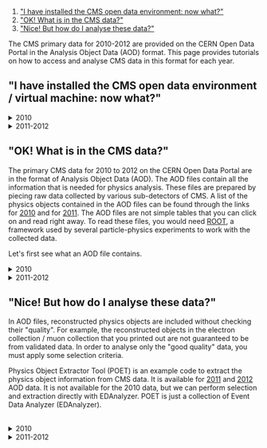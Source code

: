 1. ["I have installed the CMS open data environment: now what?"](#vm)
2. ["OK! What is in the CMS data?"](#data)
3. ["Nice! But how do I analyse these data?"](#nice)

The CMS primary data for 2010-2012 are provided on the CERN Open Data Portal in the Analysis Object Data (AOD) format. This page provides tutorials on how to access and analyse CMS data in this format for each year.

## <a name="vm">"I have installed the CMS open data environment / virtual machine: now what?" </a>

<details>
<summary> 2010 </summary>
  
  <header>
    <h2>Using virtual machine</h2>
  </header>

<p>
To analyse CMS data collected in 2010, you need <b>version 4.2.8</b> of CMSSW, supported only on <b>Scientific Linux 5</b>. If you   are unfamiliar with Linux, take a look at <a href="[url](https://twiki.cern.ch/twiki/bin/view/CMSPublic/WorkBookBasicLinux)">this short introduction to Linux </a> or try this interactive <a href="[url](http://rik.smith-unna.com/command_line_bootcamp/)"> command-line bootcamp <\a>. Once you have installed the <a href="[url](https://opendata.cern.ch/docs/cms-virtual-machine-2010)"> CMS-specific CERN Virtual Machine <\a>, you need to open a terminal. In the "CMS-OpenData-1.1.2" VM, always use the "CMS shell" terminal available from the "CMS Shell" icon on the desktop (only if using the VM version "CMS-OpenData-1.0.0-rc7". Open a terminal with the X terminal emulator from an icon bottom-left of the VM screen). Execute the following command in the terminal if you haven't done so yet. It ensures that you have this version of CMSSW running:

```shell
$ cmsrel CMSSW_4_2_8
```
<\p>

Then, make sure that you are always in the <b>CMSSW_4_2_8/src/</b> directory and that the CMS analysis environment is properly setup by entering the following commands in the terminal (you must do so every time you boot the VM before you can proceed):

```shell
$ cd CMSSW_4_2_8/src/
$ cmsenv
```

### Using Docker container

If you do not want to work on a virtual machine, you can try to to analyse CMS data in a Docker container, following the [instruction](/cernopendata/modules/fixtures/data/docs/cms-guide-docker).

<br>
</details>


<details>
<summary> 2011-2012 </summary>
<br>
        
### Using Docker container
    
To analyse CMS data collected in 2011 and 2012, you need **version 5.3.32** of CMSSW, supported only on **Scientific Linux 6**. If you are unfamiliar with Linux, take a look at [this short introduction to Linux](https://twiki.cern.ch/twiki/bin/view/CMSPublic/WorkBookBasicLinux) or [tutorial](https://swcarpentry.github.io/shell-novice/). Once you have installed the [CMS open data container](cernopendata/modules/fixtures/data/docs/cms-guide-docker) or the [CMS-specific CERN Virtual Machine](/cernopendata/modules/fixtures/data/docs/cms-virtual-machine-2011), you need to open a terminal.
    
### Using virtual machine
    
If you are using the VM, always use the "CMS shell" terminal for all CMSSW-specific commands. It is available from the "CMS Shell" icon on the desktop. In the VM "CMS Shell", execute the following command in the terminal if you haven't done so yet. It ensures that you have this version of CMSSW running:

```shell
$ cmsrel CMSSW_5_3_32
```

Note that if you get a warning message about the current OS not being slc6, you are using a wrong terminal ("Outer Shell") which is CERN CentOS 7 (cc7). Open a "CMS Shell" terminal as explained above and execute the cmsrel command there.

In the VM, the CMS analysis environment needs to be properly setup by entering the following commands in the terminal (you must do so every time you boot the VM before you can proceed):

```shell
$ cd CMSSW_5_3_32/src/
$ cmsenv # do not execute this command if you are working in the container
```

Make sure that you are always in the **CMSSW_5_3_32/src/** directory, both in the CMS open data container</a> and in the VM (and in the "CMS Shell" terminal in VM).

<br>
</details>



## <a name="data"> "OK! What is in the CMS data?" </a>

The primary CMS data for 2010 to 2012 on the CERN Open Data Portal are in the format of Analysis Object Data (AOD). The AOD files contain all the information that is needed for physics analysis. These files are prepared by piecing raw data collected by various sub-detectors of CMS. A list of the physics objects contained in the AOD files can be found through the links for [2010](/docs/cms-physics-objects-2010) and for [2011](/docs/cms-physics-objects-2011). The AOD files are not simple tables that you can click on and read right away. To read these files, you would need [ROOT](http://root.cern.ch), a framework used by several particle-physics experiments to work with the collected data.

Let's first see what an AOD file contains.

<details>
<summary> 2010 </summary>
<br>
        
Make sure that you are in the **CMSSW_4_2_8/src/** folder (and in the "CMS Shell" terminal, if using the "CMS-OpenData-1.1.2" VM). Also make sure that you have executed the `cmsenv` command in your terminal to launch the CMS analysis environment.

Select a dataset, for example, the [Mu primary dataset](/record/24404) from Run2012A. Click the "Download" tab at the bottom of the page to see a list of files contained in this dataset. You can select a file from the list and print out its contents with:

```shell
$ edmDumpEventContent root://eospublic.cern.ch//eos/opendata/cms/Run2010B/Mu/AOD/Apr21ReReco-v1/0000/00459D48-EB70-E011-AF09-90E6BA19A252.root
```

The ouput is a list of objects that the file contains, such as
```shell
    Type                                  Module                      Label             Process
    ----------------------------------------------------------------------------------------------
    edm::TriggerResults                   "TriggerResults"            ""                "HLT"
    trigger::TriggerEvent                 "hltTriggerSummaryAOD"      ""                "HLT"
    [...]
    vector<reco::GsfElectron>             "gsfElectrons"              ""                "RECO"
    [...]
    vector<reco::Muon>                    "muons"                     ""                "RECO"
    [...]
```

Documentation of the objects of main interest to physics analysis is available in [the CMS Open Data guide](https://cms-opendata-guide.web.cern.ch/analysis/selection/objects/objects/). The objects are implemented as C++ classes in the CMS software package [CMSSW](https://github.com/cms-sw/cmssw), and detailed reference documentation of all classes is available in [the class list of the CMSSW reference manual](https://cmsdoxygen.web.cern.ch/cmsdoxygen/CMSSW_4_2_8/doc/html/annotated.html). To see the properties of electrons, you would navigate to the [namespace "reco"](https://cmsdoxygen.web.cern.ch/cmsdoxygen/CMSSW_4_2_8/doc/html/d1/d57/namespacereco.html) and find the entry for `GsfElectron`. The [reco::GsfElectron Class Reference](https://cmsdoxygen.web.cern.ch/cmsdoxygen/CMSSW_4_2_8/doc/html/d0/d6d/classreco_1_1GsfElectron.html) lists all member functions through which the different properties of a reconstructed electron can be accessed. Note that many of the basic properties are "inherited" from the parent classes and are listed separately under "Public Member Functions inherited from ... ". You can find more information about each object in the CMS Open Data guide (e.g. [electrons](https://cms-opendata-guide.web.cern.ch/analysis/selection/objects/electrons/)).

The objects contained in the AOD files can be accessed through a software module, which can be built with Event Data Analyzer (EDAnalyzer). EDAnalyzer is a helper script available in the CMS open data environment. Do the following:

```shell
$ mkdir Demo
$ cd Demo
$ mkedanlzr DemoAnalyzer
$ cd DemoAnalyzer
```

This will create several template files in the new DemoAnalyzer directory. For more information about CMSSW analyzer modules, have a look in [the CMS open data guide](https://cms-opendata-guide.web.cern.ch/cmssw/cmsswanalyzers/).

Compile the code with:

```shell
$ scram b
```

You can ignore the message

```
    ****WARNING: No need to export library once you have declared your library as plugin.
            Please cleanup src/Demo/DemoAnalyzer/BuildFile by removing the <export></export> section.
```

or take action and remove the indicated section from ```BuildFile.xml```.

Change the file name in the configuration file ```demoanalyzer_cfg.py``` in the DemoAnalyzer directory. Take, for example, the [Mu primary dataset](/record/14) from Run2010B i.e. replace ```file:myfile.root``` with ```root://eospublic.cern.ch//eos/opendata/cms/Run2010B/Mu/AOD/Apr21ReReco-v1/0000/00459D48-EB70-E011-AF09-90E6BA19A252.root```.
Change the max number of events to 10 (i.e change -1 to 10 in ```process.maxEvents = cms.untracked.PSet( input = cms.untracked.int32(-1)```).

Run the code with:

```shell
$ cmsRun demoanalyzer_cfg.py
```

You will get an output like (UPDATE OUTPUT):

```
    221119 18:53:23 1032 Xrd: XrdClientConn: Error resolving this host's domain name.
    221119 18:53:23 1032 secgsi_InitProxy: cannot access private key file: /home/cmsusr/.globus/userkey.pem
    221119 18:53:23 1032 Xrd: CheckErrorStatus: Server [eospublic.cern.ch] declared: (error code: 3005)
    19-Nov-2022 18:53:23 CET  Initiating request to open file root://eospublic.cern.ch//eos/opendata/cms/Run2012D/SingleMu/AOD/22Jan2013-v1/10000/0015EC7D-EAA7-E211-A9B9-E0CB4E5536A7.root
    19-Nov-2022 18:53:26 CET  Successfully opened file root://eospublic.cern.ch//eos/opendata/cms/Run2012D/SingleMu/AOD/22Jan2013-v1/10000/0015EC7D-EAA7-E211-A9B9-E0CB4E5536A7.root
    Begin processing the 1st record. Run 206401, Event 240060474, LumiSection 178 at 19-Nov-2022 18:54:37.199 CET
    Begin processing the 2nd record. Run 206401, Event 240069594, LumiSection 178 at 19-Nov-2022 18:54:37.227 CET
    Begin processing the 3rd record. Run 206401, Event 240049754, LumiSection 178 at 19-Nov-2022 18:54:37.228 CET
    Begin processing the 4th record. Run 206401, Event 240115594, LumiSection 178 at 19-Nov-2022 18:54:37.228 CET
    Begin processing the 5th record. Run 206401, Event 240154770, LumiSection 178 at 19-Nov-2022 18:54:37.229 CET
    Begin processing the 6th record. Run 206401, Event 240103386, LumiSection 178 at 19-Nov-2022 18:54:37.229 CET
    Begin processing the 7th record. Run 206401, Event 240173338, LumiSection 178 at 19-Nov-2022 18:54:37.230 CET
    Begin processing the 8th record. Run 206401, Event 240127898, LumiSection 178 at 19-Nov-2022 18:54:37.230 CET
    Begin processing the 9th record. Run 206401, Event 240103970, LumiSection 178 at 19-Nov-2022 18:54:37.231 CET
    Begin processing the 10th record. Run 206401, Event 240129066, LumiSection 178 at 19-Nov-2022 18:54:37.231 CET
    19-Nov-2022 18:54:37 CET  Closed file root://eospublic.cern.ch//eos/opendata/cms/Run2012D/SingleMu/AOD/22Jan2013-v1/10000/0015EC7D-EAA7-E211-A9B9-E0CB4E5536A7.root

    =============================================

    MessageLogger Summary

    type     category        sev    module        subroutine        count    total
    ---- -------------------- -- ---------------- ----------------  -----    -----
        1 fileAction           -s file_close                             1        1
        2 fileAction           -s file_open                              2        2

    type    category    Examples: run/evt        run/evt          run/evt
    ---- -------------------- ---------------- ---------------- ----------------
        1 fileAction           PostEndRun
        2 fileAction           pre-events       pre-events

    Severity    # Occurrences   Total Occurrences
    --------    -------------   -----------------
    System                  3                   3
```

This is a simple loop over the first 10 events in the file. To access the physics object information, for example, of muons, add the following lines in `src/DemoAnalyzer.cc` (the lines before and after of the lines to be added are also shown):

(UPDATE THE CODE)

```shell
[...]
#include "FWCore/ParameterSet/interface/ParameterSet.h"

//classes to extract Muon information
#include "DataFormats/MuonReco/interface/Muon.h"
#include "DataFormats/MuonReco/interface/MuonFwd.h"
#include<vector>
//
// class declaration
[...]

      // ----------member data ---------------------------
      std::vector<float> muon_e; //energy values for muons in the event
};
[...]
   using namespace edm;

    //clean the container
    muon_e.clear();

    //define the handler and get by label
    Handle<reco::MuonCollection> mymuons;
    iEvent.getByLabel("muons", mymuons);

    //if collection is valid, loop over muons in event
    if(mymuons.isValid()){
        for (reco::MuonCollection::const_iterator itmuon=mymuons->begin(); itmuon!=mymuons->end(); ++itmuon){
            muon_e.push_back(itmuon->energy());
        }
    }

    //print the vector
    for(unsigned int i=0; i < muon_e.size(); i++){
        std::cout <<"Muon # "<<i<<" with E = "<<muon_e.at(i)<<" GeV."<<std::endl;
    }

#ifdef THIS_IS_AN_EVENT_EXAMPLE
[...]
```

Modify the `BuildFile.xml` to include `DataFormats/MuonReco` dependencies so that it becomes:

```shell
<use name="FWCore/Framework"/>
<use name="FWCore/PluginManager"/>
<use name="DataFormats/MuonReco"/>
<use name="FWCore/ParameterSet"/>
<flags EDM_PLUGIN="1"/>
```

Compile and run again with:

```shell
$ scram b
$ cmsRun demoanalyzer_cfg.py
```

The output gives the energy of muons in these events:

```
    19-Nov-2022 19:53:08 CET  Initiating request to open file root://eospublic.cern.ch//eos/opendata/cms/Run2012D/SingleMu/AOD/22Jan2013-v1/10000/0015EC7D-EAA7-E211-A9B9-E0CB4E5536A7.root
    19-Nov-2022 19:53:10 CET  Successfully opened file root://eospublic.cern.ch//eos/opendata/cms/Run2012D/SingleMu/AOD/22Jan2013-v1/10000/0015EC7D-EAA7-E211-A9B9-E0CB4E5536A7.root
    Begin processing the 1st record. Run 206401, Event 240060474, LumiSection 178 at 19-Nov-2022 19:53:50.971 CET
    Muon # 0 with E = 31.2151 GeV.
    Begin processing the 2nd record. Run 206401, Event 240069594, LumiSection 178 at 19-Nov-2022 19:53:51.000 CET
    Muon # 0 with E = 62.6309 GeV.
    Begin processing the 3rd record. Run 206401, Event 240049754, LumiSection 178 at 19-Nov-2022 19:53:51.001 CET
    Muon # 0 with E = 71.6465 GeV.
    Muon # 1 with E = 3.99535 GeV.
    Begin processing the 4th record. Run 206401, Event 240115594, LumiSection 178 at 19-Nov-2022 19:53:51.001 CET
    Muon # 0 with E = 137.55 GeV.
    Muon # 1 with E = 2.70864 GeV.
    Muon # 2 with E = 4.33524 GeV.
    Begin processing the 5th record. Run 206401, Event 240154770, LumiSection 178 at 19-Nov-2022 19:53:51.002 CET
    Muon # 0 with E = 87.9848 GeV.
    Muon # 1 with E = 4.34456 GeV.
    Begin processing the 6th record. Run 206401, Event 240103386, LumiSection 178 at 19-Nov-2022 19:53:51.002 CET
    Muon # 0 with E = 30.2197 GeV.
    Muon # 1 with E = 11.064 GeV.
    Muon # 2 with E = 10.8193 GeV.
    Begin processing the 7th record. Run 206401, Event 240173338, LumiSection 178 at 19-Nov-2022 19:53:51.003 CET
    Muon # 0 with E = 6.84971 GeV.
    Muon # 1 with E = 12.0909 GeV.
    Muon # 2 with E = 3.20224 GeV.
    Muon # 3 with E = 7.04104 GeV.
    Muon # 4 with E = 7.90646 GeV.
    Muon # 5 with E = 6.20379 GeV.
    Begin processing the 8th record. Run 206401, Event 240127898, LumiSection 178 at 19-Nov-2022 19:53:51.003 CET
    Muon # 0 with E = 42.8793 GeV.
    Muon # 1 with E = 3.31122 GeV.
    Muon # 2 with E = 3.85927 GeV.
    Muon # 3 with E = 3.0424 GeV.
    Begin processing the 9th record. Run 206401, Event 240103970, LumiSection 178 at 19-Nov-2022 19:53:51.003 CET
    Muon # 0 with E = 55.7221 GeV.
    Muon # 1 with E = 2.80195 GeV.
    Begin processing the 10th record. Run 206401, Event 240129066, LumiSection 178 at 19-Nov-2022 19:53:51.004 CET
    Muon # 0 with E = 33.7197 GeV.
    Muon # 1 with E = 4.90223 GeV.
    Muon # 2 with E = 5.61441 GeV.
    19-Nov-2022 19:53:51 CET  Closed file root://eospublic.cern.ch//eos/opendata/cms/Run2012D/SingleMu/AOD/22Jan2013-v1/10000/0015EC7D-EAA7-E211-A9B9-E0CB4E5536A7.root
```
     
</details>


<details>
<summary> 2011-2012 </summary>
Make sure that you are in the **CMSSW_5_3_32/src/** folder (and, in VM, you have executed the `cmsenv` command in your terminal).

Select a dataset, for example, the [ElectronHad dataset](https://opendata.cern.ch/record/24404) from Run2012A. Click the "Download" tab at the bottom of the page to see a list of files contained in this dataset. You can select a file from the list and print out its contents with:

```shell
$ edmDumpEventContent root://eospublic.cern.ch//eos/opendata/cms/Run2012A/ElectronHad/AOD/22Jan2013-v1/20000/FEE9E03A-F581-E211-8758-002618943901.root
```

The ouput is a list of objects that the file contains, such as

```shell
    Type                                  Module                      Label             Process
    ----------------------------------------------------------------------------------------------
    edm::TriggerResults                   "TriggerResults"            ""                "HLT"
    trigger::TriggerEvent                 "hltTriggerSummaryAOD"      ""                "HLT"
    [...]
    vector<reco::GsfElectron>             "gsfElectrons"              ""                "RECO"
    [...]
    vector<reco::Muon>                    "muons"                     ""                "RECO"
    [...]
```

Documentation of the objects of main interest to physics analysis is available in [the CMS Open Data guide](https://cms-opendata-guide.web.cern.ch/analysis/selection/objects/objects/). The objects are implemented as C++ classes in the CMS software package [CMSSW](https://github.com/cms-sw/cmssw), and detailed reference documentation of all classes is available in [the class list of the CMSSW reference manual](https://cmsdoxygen.web.cern.ch/cmsdoxygen/CMSSW_5_3_30/doc/html/annotated.html). To see the properties of electrons, you would navigate to the [namespace "reco"](https://cmsdoxygen.web.cern.ch/cmsdoxygen/CMSSW_5_3_30/doc/html/d1/d57/namespacereco.html) and find the entry for `GsfElectron`. The [reco::GsfElectron Class Reference](https://cmsdoxygen.web.cern.ch/cmsdoxygen/CMSSW_5_3_30/doc/html/d0/d6d/classreco_1_1GsfElectron.html) lists all member functions through which the different properties of a reconstructed electron can be accessed. Note that many of the basic properties are "inherited" from the parent classes and are listed separately under "Public Member Functions inherited from ... ". You can find more information about each object in the CMS Open Data guide (e.g. [electrons](https://cms-opendata-guide.web.cern.ch/analysis/selection/objects/electrons/)).

The objects contained in the AOD files can be accessed through a software module, which can be built with a helper script available in the CMS open data environment. Do the following:

```shell
$ mkdir Demo
$ cd Demo
$ mkedanlzr DemoAnalyzer
$ cd DemoAnalyzer
```

This will create several template files in the new DemoAnalyzer directory. For more information about CMSSW analyzer modules, have a look in [the CMS open data guide](https://cms-opendata-guide.web.cern.ch/cmssw/cmsswanalyzers/).

Compile the code with:

```shell
$ scram b
```

You can ignore the message

```
    ****WARNING: No need to export library once you have declared your library as plugin.
            Please cleanup src/Demo/DemoAnalyzer/BuildFile by removing the <export></export> section.
```

or take action and remove the indicated section from ```BuildFile.xml```.

Change the file name in the configuration file ```demoanalyzer_cfg.py``` in the DemoAnalyzer directory. Take, for example, the [SingleMu dataset](/record/24460) from Run2012D i.e. replace ```file:myfile.root``` with ```root://eospublic.cern.ch//eos/opendata/cms/Run2012D/SingleMu/AOD/22Jan2013-v1/10000/0015EC7D-EAA7-E211-A9B9-E0CB4E5536A7.root```.
Change the max number of events to 10 (i.e change -1 to 10 in ```process.maxEvents = cms.untracked.PSet( input = cms.untracked.int32(-1)```).

Run the code with:

```shell
$ cmsRun demoanalyzer_cfg.py
```

You will get an output like:

```
    221119 18:53:23 1032 Xrd: XrdClientConn: Error resolving this host's domain name.
    221119 18:53:23 1032 secgsi_InitProxy: cannot access private key file: /home/cmsusr/.globus/userkey.pem
    221119 18:53:23 1032 Xrd: CheckErrorStatus: Server [eospublic.cern.ch] declared: (error code: 3005)
    19-Nov-2022 18:53:23 CET  Initiating request to open file root://eospublic.cern.ch//eos/opendata/cms/Run2012D/SingleMu/AOD/22Jan2013-v1/10000/0015EC7D-EAA7-E211-A9B9-E0CB4E5536A7.root
    19-Nov-2022 18:53:26 CET  Successfully opened file root://eospublic.cern.ch//eos/opendata/cms/Run2012D/SingleMu/AOD/22Jan2013-v1/10000/0015EC7D-EAA7-E211-A9B9-E0CB4E5536A7.root
    Begin processing the 1st record. Run 206401, Event 240060474, LumiSection 178 at 19-Nov-2022 18:54:37.199 CET
    Begin processing the 2nd record. Run 206401, Event 240069594, LumiSection 178 at 19-Nov-2022 18:54:37.227 CET
    Begin processing the 3rd record. Run 206401, Event 240049754, LumiSection 178 at 19-Nov-2022 18:54:37.228 CET
    Begin processing the 4th record. Run 206401, Event 240115594, LumiSection 178 at 19-Nov-2022 18:54:37.228 CET
    Begin processing the 5th record. Run 206401, Event 240154770, LumiSection 178 at 19-Nov-2022 18:54:37.229 CET
    Begin processing the 6th record. Run 206401, Event 240103386, LumiSection 178 at 19-Nov-2022 18:54:37.229 CET
    Begin processing the 7th record. Run 206401, Event 240173338, LumiSection 178 at 19-Nov-2022 18:54:37.230 CET
    Begin processing the 8th record. Run 206401, Event 240127898, LumiSection 178 at 19-Nov-2022 18:54:37.230 CET
    Begin processing the 9th record. Run 206401, Event 240103970, LumiSection 178 at 19-Nov-2022 18:54:37.231 CET
    Begin processing the 10th record. Run 206401, Event 240129066, LumiSection 178 at 19-Nov-2022 18:54:37.231 CET
    19-Nov-2022 18:54:37 CET  Closed file root://eospublic.cern.ch//eos/opendata/cms/Run2012D/SingleMu/AOD/22Jan2013-v1/10000/0015EC7D-EAA7-E211-A9B9-E0CB4E5536A7.root

    =============================================

    MessageLogger Summary

    type     category        sev    module        subroutine        count    total
    ---- -------------------- -- ---------------- ----------------  -----    -----
        1 fileAction           -s file_close                             1        1
        2 fileAction           -s file_open                              2        2

    type    category    Examples: run/evt        run/evt          run/evt
    ---- -------------------- ---------------- ---------------- ----------------
        1 fileAction           PostEndRun
        2 fileAction           pre-events       pre-events

    Severity    # Occurrences   Total Occurrences
    --------    -------------   -----------------
    System                  3                   3
```

This is a simple loop over the first 10 events in the file. To access the physics object information, for example, of muons, add the following lines in `src/DemoAnalyzer.cc` (the lines before and after of the lines to be added are also shown):

```shell
[...]
#include "FWCore/ParameterSet/interface/ParameterSet.h"

//classes to extract Muon information
#include "DataFormats/MuonReco/interface/Muon.h"
#include "DataFormats/MuonReco/interface/MuonFwd.h"
#include<vector>
//
// class declaration
[...]

      // ----------member data ---------------------------
      std::vector<float> muon_e; //energy values for muons in the event
};
[...]
   using namespace edm;

    //clean the container
    muon_e.clear();

    //define the handler and get by label
    Handle<reco::MuonCollection> mymuons;
    iEvent.getByLabel("muons", mymuons);

    //if collection is valid, loop over muons in event
    if(mymuons.isValid()){
        for (reco::MuonCollection::const_iterator itmuon=mymuons->begin(); itmuon!=mymuons->end(); ++itmuon){
            muon_e.push_back(itmuon->energy());
        }
    }

    //print the vector
    for(unsigned int i=0; i < muon_e.size(); i++){
        std::cout <<"Muon # "<<i<<" with E = "<<muon_e.at(i)<<" GeV."<<std::endl;
    }

#ifdef THIS_IS_AN_EVENT_EXAMPLE
[...]
```

Modify the `BuildFile.xml` to include `DataFormats/MuonReco` dependencies so that it becomes:

```shell
<use name="FWCore/Framework"/>
<use name="FWCore/PluginManager"/>
<use name="DataFormats/MuonReco"/>
<use name="FWCore/ParameterSet"/>
<flags EDM_PLUGIN="1"/>
```

Compile and run again with:

```shell
$ scram b
$ cmsRun demoanalyzer_cfg.py
```

The output gives the energy of muons in these events:

```
    19-Nov-2022 19:53:08 CET  Initiating request to open file root://eospublic.cern.ch//eos/opendata/cms/Run2012D/SingleMu/AOD/22Jan2013-v1/10000/0015EC7D-EAA7-E211-A9B9-E0CB4E5536A7.root
    19-Nov-2022 19:53:10 CET  Successfully opened file root://eospublic.cern.ch//eos/opendata/cms/Run2012D/SingleMu/AOD/22Jan2013-v1/10000/0015EC7D-EAA7-E211-A9B9-E0CB4E5536A7.root
    Begin processing the 1st record. Run 206401, Event 240060474, LumiSection 178 at 19-Nov-2022 19:53:50.971 CET
    Muon # 0 with E = 31.2151 GeV.
    Begin processing the 2nd record. Run 206401, Event 240069594, LumiSection 178 at 19-Nov-2022 19:53:51.000 CET
    Muon # 0 with E = 62.6309 GeV.
    Begin processing the 3rd record. Run 206401, Event 240049754, LumiSection 178 at 19-Nov-2022 19:53:51.001 CET
    Muon # 0 with E = 71.6465 GeV.
    Muon # 1 with E = 3.99535 GeV.
    Begin processing the 4th record. Run 206401, Event 240115594, LumiSection 178 at 19-Nov-2022 19:53:51.001 CET
    Muon # 0 with E = 137.55 GeV.
    Muon # 1 with E = 2.70864 GeV.
    Muon # 2 with E = 4.33524 GeV.
    Begin processing the 5th record. Run 206401, Event 240154770, LumiSection 178 at 19-Nov-2022 19:53:51.002 CET
    Muon # 0 with E = 87.9848 GeV.
    Muon # 1 with E = 4.34456 GeV.
    Begin processing the 6th record. Run 206401, Event 240103386, LumiSection 178 at 19-Nov-2022 19:53:51.002 CET
    Muon # 0 with E = 30.2197 GeV.
    Muon # 1 with E = 11.064 GeV.
    Muon # 2 with E = 10.8193 GeV.
    Begin processing the 7th record. Run 206401, Event 240173338, LumiSection 178 at 19-Nov-2022 19:53:51.003 CET
    Muon # 0 with E = 6.84971 GeV.
    Muon # 1 with E = 12.0909 GeV.
    Muon # 2 with E = 3.20224 GeV.
    Muon # 3 with E = 7.04104 GeV.
    Muon # 4 with E = 7.90646 GeV.
    Muon # 5 with E = 6.20379 GeV.
    Begin processing the 8th record. Run 206401, Event 240127898, LumiSection 178 at 19-Nov-2022 19:53:51.003 CET
    Muon # 0 with E = 42.8793 GeV.
    Muon # 1 with E = 3.31122 GeV.
    Muon # 2 with E = 3.85927 GeV.
    Muon # 3 with E = 3.0424 GeV.
    Begin processing the 9th record. Run 206401, Event 240103970, LumiSection 178 at 19-Nov-2022 19:53:51.003 CET
    Muon # 0 with E = 55.7221 GeV.
    Muon # 1 with E = 2.80195 GeV.
    Begin processing the 10th record. Run 206401, Event 240129066, LumiSection 178 at 19-Nov-2022 19:53:51.004 CET
    Muon # 0 with E = 33.7197 GeV.
    Muon # 1 with E = 4.90223 GeV.
    Muon # 2 with E = 5.61441 GeV.
    19-Nov-2022 19:53:51 CET  Closed file root://eospublic.cern.ch//eos/opendata/cms/Run2012D/SingleMu/AOD/22Jan2013-v1/10000/0015EC7D-EAA7-E211-A9B9-E0CB4E5536A7.root
```

<br>
</details>

## <a name="nice">"Nice! But how do I analyse these data?"</a>

In AOD files, reconstructed physics objects are included without checking their "quality". For example, the reconstructed objects in the electron collection / muon collection that you printed out are not guaranteed to be from validated data. In order to analyse only the "good quality" data, you must apply some selection criteria. 

Physics Object Extractor Tool (POET) is an example code to extract the physics object information from CMS data. It is available for [2011](https://github.com/cms-opendata-analyses/PhysObjectExtractorTool/tree/2011) and [2012](https://github.com/cms-opendata-analyses/PhysObjectExtractorTool/tree/2012) AOD data. It is not available for the 2010 data, but we can perform selection and extraction directly with EDAnalyzer. POET is just a collection of Event Data Analyzer (EDAnalyzer). 

<br>

<details>
<summary> 2010 </summary>

Your final analysis is done using a software module called an "analyzer". If you followed the validation step for the virtual machine setup, you have already produced and run a simple analyzer. You can specify your initial selection criteria within the analyzer to perform your analysis directly on the AOD files, or further elaborate the selections and other operations needed for analysing the reduced dataset. To learn more about configuring analyzers, follow [these instructions in the CMSSW WorkBook](https://twiki.cern.ch/twiki/bin/view/CMSPublic/WorkBookWriteFrameworkModule). Make sure, though, that you replace the release version (CMSSW_nnn) with the release that you are using, i.e. one that is compatible with the CMS open data.

You can also pass the selection criteria through the configuration file. This file activates existing tools within CMSSW in order to perform the desired selections. If you have followed the validation step for the virtual machine setup, you have already seen a configuration file, which is used to give the parameters to the `cmsRun` executable. You can see how this is done in our analysis example.

Depending on the nature of your analysis you *can* run your analysis code directly on the AOD files themselves, if needed, performing the selections along the way (Option A) or run your analysis on a reduced dataset (Option B).

**NOTE**: To analyse the full event content, the analysis job needs access to the "condition data", such as the jet-energy corrections. To see how the connection to the condition database is established, you can check the [Guide to the CMS condition database](/docs/cms-guide-for-condition-database). For simpler analyses, where we use only physics objects needing no further data for corrections, you do not need to connect to the condition database. This is the case for the examples for analysing the primary datasets below.

<details>
<summary> Option A: Analysing the primary dataset </summary>
<br>
As mentioned above, you do not typically perform an analysis directly on the AOD files. However, there may be cases when you want to do so. Therefore, we have provided an example analysis to take you through the steps that you may need on the occassions that you want to analyse the AOD files directly. You can find the files and instructions in [this CMS analysis example](/record/560).
</details>

<details>
<summary> <a name="2010b">Option B: Analysing reduced datasets</a> </summary>
        
### Step1: Reduce the AOD files to PATtuples
        
We start by applying selection cuts via the configuration file and reduce the AOD files into a format known as PATtuple. You can find more information about this data format (which gets its name from the CMS Physics Analysis Toolkit, or PAT) on the [CMSSW PAT WorkBook](https://twiki.cern.ch/twiki/bin/view/CMSPublic/WorkBookPAT).
        
**Important**: Be aware that the instructions in the WorkBook are in use in CMS currently and have been updated for more recent CMSSW releases. With the 2010 data, you should always use the releases in the series of CMSSW_4_2 and not higher. Also note that more recent code does not work with older releases, so whenever you see `git cms-addpkg...` in the instruction, it is likely that the code package this command adds does not work with the release you need. However, the material under the pages gives you a good introduction to PAT.
        
Code as well as instructions for producing PATtuples from the CMS open data can be found in [this GitHub repo](https://github.com/ayrodrig/pattuples2010). However, since it took a dedicated computing cluster nine days (!!!) to run this step and reduce the several TB of AOD files to a few GB of PATtuples, we have provided you with the PATtuples in that GitHub repo, saving you quite a lot of time! So you can jump to the next step, below ("Performing your analysis…"). Although you do not need to run this step, it is worth looking at [the configuration file](https://github.com/ayrodrig/pattuples2010/blob/master/PAT_data_repo.py):

You can see that the line `removeAllPATObjectsBut(process, ['Muons','Electrons'])` removes all "PATObjects" but muon and electrons, which will be needed in the final analysis step of this example.

Note also how only the validated runs are selected on lines:

```python
import FWCore.ParameterSet.Config as cms
import PhysicsTools.PythonAnalysis.LumiList as LumiList
myLumis = LumiList.LumiList(filename='Cert_136033-149442_7TeV_Apr21ReReco_Collisions10_JSON_v2.txt').getCMSSWString().split(',')
process.source.lumisToProcess = cms.untracked.VLuminosityBlockRange()
process.source.lumisToProcess.extend(myLumis)
```

This selection must always be applied to any analysis on CMS open data, and to do so you must have the validation file downloaded to your local area.

When using the "CMS-OpenData-1.1.2" VM, it is recommended reading the condition data as instructed in the [Guide to the CMS condition database](/docs/cms-guide-for-condition-database). Set the symbolic links to the condition database for 2010 data

```
ln -sf /cvmfs/cms-opendata-conddb.cern.ch/FT_R_42_V10A FT_R_42_V10A
ln -sf /cvmfs/cms-opendata-conddb.cern.ch/FT_R_42_V10A.db FT_R_42_V10A.db
```

Then replace the Global Tag definition on lines 45–46 in the file `PAT_data_repo.py` with

```
#globaltag
process.GlobalTag.connect = cms.string('sqlite_file:/cvmfs/cms-opendata-conddb.cern.ch/FT_R_42_V10A.db')
process.GlobalTag.globaltag = 'FT_R_42_V10A::All'
```

### Step2: Perform your analysis on the PATtuples

Now, as the intermediate PATtuple files have been produced for you, you can go directly to the next step, as described in [this second GitHub repo](https://github.com/ayrodrig/OutreachExercise2010) and follow the instructions on that page.

Note that even though these are derived datasets, running the analysis code over the full data can take several hours. So if you want just give it a try, you can limit the number events or read only part of the files. Bear in mind that running on a low number of files will not give you a meaningful plot.

Your analysis job is defined in `OutreachExercise2010/DecaysToLeptons/run/run.py`. The analysis code is in the files located in the `OutreachExercise2010/DecaysToLeptons/python` directory.

This example uses IPython, which gets configured and starts the job with the following command:

```python
ipython run.py
```

That's it! Follow the rest of the instructions on the README and you have performed an analysis using data from CMS. Hope you enjoyed this exercise. Feel free to play around with the rest of the data and write your own analyzers and analysis code. To exit IPython, enter `exit()`.
<br>
</details>
</details>

<details>
<summary> 2011-2012 </summary>

<details>
<summary> <a name="a">Option A: Analysing primary datasets</a> </summary>
<br>
As mentioned above, you do not typically perform an analysis directly on the AOD files. However, there may be cases when you want to do so. Therefore, we have provided an example analysis to take you through the steps that you may need on the occassions that you want to analyse the AOD files directly. You can find the files and instructions in [this CMS analysis example](/record/5001).


**NOTE**: To analyse the full event content, the analysis job needs access to the "condition data", such as trigger information or jet-energy corrections. In the VM, the condition database is made available through the `cvmfs` file system, and in the container, the condition data can be read from predefined condition data servers. In both cases, reading the condition data for the first time can take very long. For the 2011 and 2012 collision and simulated data, a selection of condition databases is provided locally in the `cmssw_5_3_32-slc6_amd64_gcc472` container, and the access is much faster. Comment or uncomment the lines related to condition data depending of your environment following the instructions in the configuration file `PhysObjectExtractor/python/poet_cfg.py`. See detailed instructions for the use of condition data for different data-taking years in [the guide to the CMS condition database](/docs/cms-guide-for-condition-database).

</details>

<details>
<summary> <a name="b">Option B: Analysing reduced datasets</a> </summary>

First of all, you will need to apply a filter for validated data. Then, you will want to apply some identification and selection criteria (e.g. whether the objects in your analysis are isolated from or close to other particles in the same collision).

For a quick start on how to do this and to write out the most common objects and their properties, use the "Physics Object Extractor Tool (POET)" available in [this repository](https://github.com/cms-opendata-analyses/PhysObjectExtractorTool/tree/2012). You can use [ROOT](http://root.cern.ch) to inspect reconstructed particles and the distributions of their properties.

Start by getting the code and compiling it. Make sure that you are back in the **CMSSW_5_3_32/src/** folder. If you are using the VM, do the git command to get the code in the "Outer shell" terminal. Go to the right folder with `cd ~/CMSSW_5_3_32/src`. In the container, keep using the normal container shell and go to the right folder with `cd $CMSSW_BASE/src`.

```shell
$ git clone https://github.com/cms-opendata-analyses/PhysObjectExtractorTool.git
```
If you are using the VM, change now back to the "CMS shell" terminal. Get the 2012 "branch" of the repository and, always in the **CMSSW_5_3_32/src/** folder, compile the code with:

```
$ cd PhysObjectExtractorTool
$ git checkout 2012
$ scram b
```

Note how only the validated runs are selected in the configuration file. The relevant lines are:

```python
    import FWCore.ParameterSet.Config as cms
    import FWCore.PythonUtilities.LumiList as LumiList

    [...]

	goodJSON = "data/Cert_190456-208686_8TeV_22Jan2013ReReco_Collisions12_JSON.txt"
	myLumis = LumiList.LumiList(filename=goodJSON).getCMSSWString().split(",")
	process.source.lumisToProcess = CfgTypes.untracked(
	    	CfgTypes.VLuminosityBlockRange())
	process.source.lumisToProcess.extend(myLumis)
```

This selection must always be applied to any analysis on CMS open data, and to do so you must have the validation file downloaded to your local area.

To produce a root file with selected objects, do the following:

```shell
$ cd PhysObjectExtractor
$ cmsRun python/poet_cfg.py
```

The configuration file sets it to run over 1000 events in a simulated dataset.

If you are using the CMS open data container with the VNC application installed (see the [container guide page](/docs/cms-guide-docker#vnc)), for opening the graphical user interface, start the VNC application in the container by typing

```shell
$ start_vnc
```

and then start a VNC viewer on your local computer using the password `cms.cern`. The http option for a GUI in the browser is not guaranteed to work in the container with this CMSSW version.

You can now open the POET output file in ROOT:

```shell
$ root myoutput.root
```

You will see the ROOT logo appear on screen. You can now open the ROOT GUI by entering:

```shell
TBrowser t
```

and you will see the ROOT browser window:

<img src="/static/docs/getting-started-with-cms-2011-data/getting_started_with_cms_2011_2012_data_1.png" width="70%">

Now, let us take a closer look at some collections of physics objects.

On the left window of ROOT, double-click on the file name (`myoutput.root`). You should see a list of names, each corresponding to a collection of reconstructed data.

Let us take a peek, for example, at the muons, which are found in `mymuons`. Look in there by double-clicking on that line and then double-clicking on `Events`. Here, you can have a look at various properties of this collection, such as the transverse momentum of the muon: `muon_pt`. Double-click on it to draw the distribution.

<img src="/static/docs/getting-started-with-cms-2011-data/getting_started_with_cms_2011_2012_data_2.png" width="70%">

You can exit the ROOT browser through the GUI by clicking on `Browser` on the menu and then clicking on `Quit Root` or by entering `.q` in the terminal.

That's it! Hope you enjoyed this exercise. Feel free to play around with the rest of the data and write your own analyzers and analysis code. Learn more in [the CMS Open data guide](https://cms-opendata-guide.web.cern.ch/) and have a look at the other example analysis workflows such as the [tool to produce reduced "NanoAOD" format for outreach and education](/record/12340) and the example analyses on its output implemented in python for the [di-muon spectrum](/record/12342) or the [Higgs boson decay to two tau leptons](/record/12350), or the Higgs decay to four leptons implemented in [C++](/record/5500) or using [ROOT's RDataFrame](/record/12360), or the [di-muon spectrum analysis using Julia](/record/22350).


<br>
</details>
</details>
